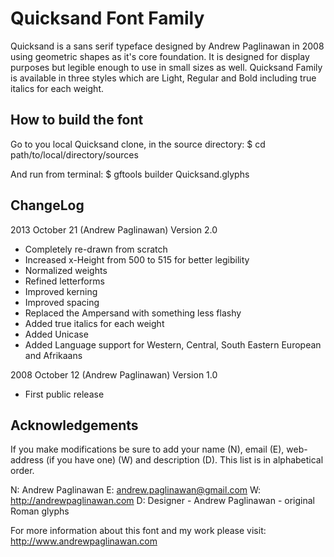 Quicksand Font Family
========================

Quicksand is a sans serif typeface designed by Andrew Paglinawan in 2008 using geometric shapes as it's core foundation. It is designed for display purposes but legible enough to use in small sizes as well. Quicksand Family is available in three styles which are Light, Regular and Bold including true italics for each weight.

## How to build the font
Go to you local Quicksand clone, in the source directory:
$ cd path/to/local/directory/sources

And run from terminal:
$ gftools builder Quicksand.glyphs

## ChangeLog
2013 October 21 (Andrew Paglinawan) Version 2.0
- Completely re-drawn from scratch
- Increased x-Height from 500 to 515 for better legibility
- Normalized weights
- Refined letterforms
- Improved kerning
- Improved spacing
- Replaced the Ampersand with something less flashy
- Added true italics for each weight
- Added Unicase
- Added Language support for Western, Central, South Eastern European and Afrikaans

2008 October 12 (Andrew Paglinawan) Version 1.0
- First public release

## Acknowledgements
If you make modifications be sure to add your name (N), email (E), web-address
(if you have one) (W) and description (D). This list is in alphabetical order.

N: Andrew Paglinawan
E: andrew.paglinawan@gmail.com
W: http://andrewpaglinawan.com
D: Designer - Andrew Paglinawan - original Roman glyphs

For more information about this font and my work please visit: http://www.andrewpaglinawan.com
